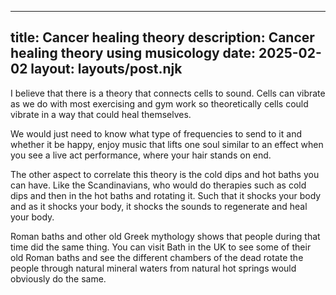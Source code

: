 
---
title: Cancer healing theory 
description: Cancer healing theory using musicology
date: 2025-02-02
layout: layouts/post.njk
---

I believe that there is a theory that connects cells to sound. Cells can vibrate as we do with most exercising and gym work so theoretically cells could vibrate in a way that could heal themselves. 

We would just need to know what type of frequencies to send to it and whether it be happy, enjoy music that lifts one soul similar to an effect when you see a live act performance, where your hair stands on end.

The other aspect to correlate this theory is the cold dips and hot baths you can have. Like the Scandinavians, who would do therapies such as cold dips and then in the hot baths and rotating it. Such that it shocks your body and as it shocks your body, it shocks the sounds to regenerate and heal your body.

Roman baths and other old Greek mythology shows that people during that time did the same thing. You can visit Bath in the UK to see some of their old Roman baths and see the different chambers of the dead rotate the people through natural mineral waters from natural hot springs would obviously do the same.

